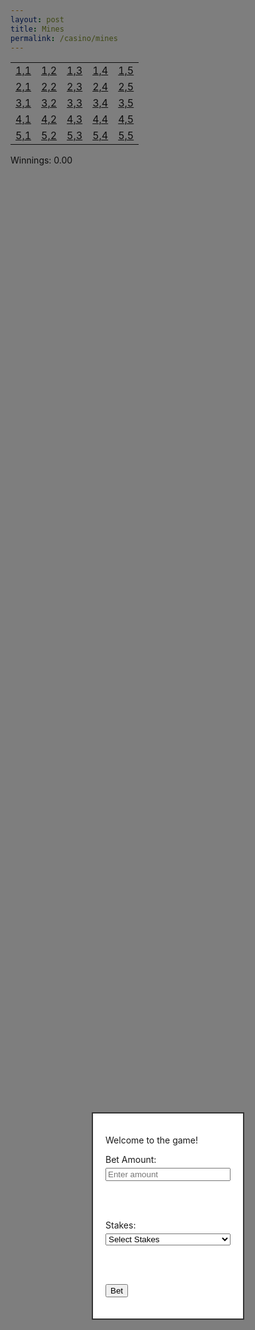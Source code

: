 ```yaml
---
layout: post
title: Mines 
permalink: /casino/mines
---
```


<!-- Game Board Table -->
<table>
  <tr>
    <td><a href="#">1,1</a></td>
    <td><a href="#">1,2</a></td>
    <td><a href="#">1,3</a></td>
    <td><a href="#">1,4</a></td>
    <td><a href="#">1,5</a></td>
  </tr>
  <tr>
    <td><a href="#">2,1</a></td>
    <td><a href="#">2,2</a></td>
    <td><a href="#">2,3</a></td>
    <td><a href="#">2,4</a></td>
    <td><a href="#">2,5</a></td>
  </tr>
  <tr>
    <td><a href="#">3,1</a></td>
    <td><a href="#">3,2</a></td>
    <td><a href="#">3,3</a></td>
    <td><a href="#">3,4</a></td>
    <td><a href="#">3,5</a></td>
  </tr>
  <tr>
    <td><a href="#">4,1</a></td>
    <td><a href="#">4,2</a></td>
    <td><a href="#">4,3</a></td>
    <td><a href="#">4,4</a></td>
    <td><a href="#">4,5</a></td>
  </tr>
  <tr>
    <td><a href="#">5,1</a></td>
    <td><a href="#">5,2</a></td>
    <td><a href="#">5,3</a></td>
    <td><a href="#">5,4</a></td>
    <td><a href="#">5,5</a></td>
  </tr>
</table>

<!-- Popup Modal for Stakes and Bet Amount -->
<div id="popup" style="display: block; position: fixed; top: 50%; left: 50%; transform: translate(-50%, -50%); border: 2px solid #333; padding: 20px; background-color: white; z-index: 10; width: 200px;">
  <p>Welcome to the game!</p>
  
  <!-- Bet Amount Input -->
  <label for="betAmount">Bet Amount:</label>
  <input type="number" id="betAmount" placeholder="Enter amount" style="width: 100%; margin-top: 5px;">
  
  <br><br>
  
  <!-- Stakes Dropdown Menu -->
  <label for="stakes">Stakes:</label>
  <select id="stakes" style="width: 100%; margin-top: 5px;">
    <option value="" disabled selected>Select Stakes</option>
    <option value="low">Low Stakes</option>
    <option value="medium">Medium Stakes</option>
    <option value="high">High Stakes</option>
  </select>
  
  <br><br>
  
  <button id="betButton">Bet</button>
  <p id="error" style="color: red; display: none; margin-top: 10px;">Please enter a valid amount and select stakes.</p>
</div>

<!-- Background Overlay -->
<div id="overlay" style="display: block; position: fixed; top: 0; left: 0; width: 100%; height: 100%; background-color: rgba(0, 0, 0, 0.5); z-index: 5;"></div>

<!-- Winnings Display -->
<div id="winningsDisplay" style="margin-top: 10px;">Winnings: 0.00</div>

<script>
let clickedCells = new Set();
let gameEnded = false;
let betAmount = 0;

// Function to start game by sending POST request with stakes level
function startGame(stakes) {
  fetch(`http://localhost:8085/api/casino/mines/stakes/${stakes}`, {
    method: 'POST'
  })
  .then(response => {
    if (response.ok) {
      console.log("Game started with stakes:", stakes);
      document.getElementById("popup").style.display = "none";
      document.getElementById("overlay").style.display = "none";
      betAmount = Number(document.getElementById("betAmount").value); // Store bet amount
    } else {
      console.error("Failed to start game");
    }
  });
}

// Event listener for Bet button
document.getElementById("betButton").onclick = function() {
  const bet = document.getElementById("betAmount").value;
  const stakes = document.getElementById("stakes").value;

  if (bet && !isNaN(bet) && Number(bet) > 0 && stakes) {
    startGame(stakes.toLowerCase()); // Start the game with selected stakes
  } else {
    document.getElementById("error").style.display = "block";
  }
};

// Function to end game and disable all cells
function endGame(message) {
  gameEnded = true;
  alert(message);
  document.querySelectorAll("table td a").forEach(cell => cell.classList.add("disabled"));
}

// Event listeners for board cell clicks
document.querySelectorAll("table td a").forEach(cell => {
  cell.onclick = function(event) {
    event.preventDefault();
    
    if (gameEnded) return; // Stop if the game is already over
    
    const cellCoords = this.textContent;
    if (clickedCells.has(cellCoords)) return; // Ignore if cell is already clicked
    
    clickedCells.add(cellCoords); // Mark cell as clicked
    const [xCoord, yCoord] = cellCoords.split(',').map(Number);

    // Send GET request to check for a mine at (xCoord, yCoord)
    fetch(`http://localhost:8085/api/casino/mines/${xCoord - 1}/${yCoord - 1}`)
    .then(response => response.json())
    .then(isMine => {
      if (isMine) {
        endGame("Boom! You hit a mine! Game Over.");
      } else {
        alert("Safe! No mine here.");
        updateWinnings(); // Update winnings if cell is safe
      }
    })
    .catch(error => console.error("Error checking mine:", error));
  };
});

// Function to update winnings display by multiplying multiplier with bet amount
function updateWinnings() {
  fetch("http://localhost:8085/api/casino/mines/winnings")
    .then(response => response.json())
    .then(multiplier => {
      const winnings = betAmount * multiplier;
      document.getElementById("winningsDisplay").textContent = `Winnings: ${winnings.toFixed(2)}`;
    })
    .catch(error => console.error("Error fetching winnings:", error));
}
</script>

<style>
/* Disabled cell style */
table td a.disabled {
  pointer-events: none;
  color: gray;
}
</style>
